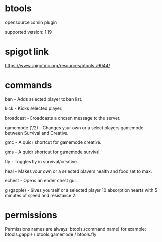 # btools
opensource admin plugin

supported version: 1.19

# spigot link
https://www.spigotmc.org/resources/btools.79044/

# commands
ban - Adds selected player to ban list.

kick - Kicks selected player.

broadcast - Broadcasts a chosen message to the server.

gamemode (1/2) - Changes your own or a select players gamemode between Survival and Creative.

gmc - A quick shortcut for gamemode creative.

gms - A quick shortcut for gamemode survival.

fly - Toggles fly in survival/creative.

heal - Makes your own or a selected players health and food set to max.

echest - Opens an ender chest gui.

g (gapple) - Gives yourself or a selected player 10 absorption hearts with 5 minutes of speed and resistance 2.

# permissions
Permissions names are always: btools.(command name) for example: btools.gapple / btools.gamemode / btools.fly
